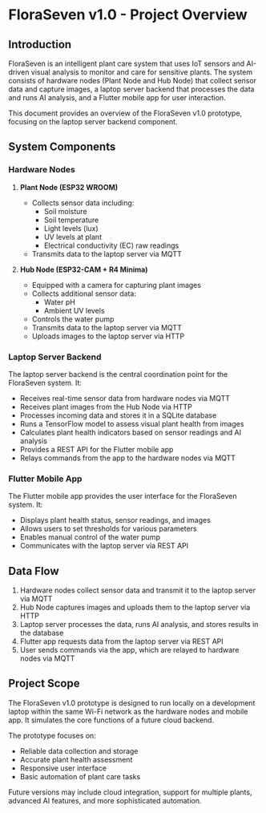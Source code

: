 # FloraSeven v1.0 - Project Overview

## Introduction

FloraSeven is an intelligent plant care system that uses IoT sensors and AI-driven visual analysis to monitor and care for sensitive plants. The system consists of hardware nodes (Plant Node and Hub Node) that collect sensor data and capture images, a laptop server backend that processes the data and runs AI analysis, and a Flutter mobile app for user interaction.

This document provides an overview of the FloraSeven v1.0 prototype, focusing on the laptop server backend component.

## System Components

### Hardware Nodes

1. **Plant Node (ESP32 WROOM)**
   - Collects sensor data including:
     - Soil moisture
     - Soil temperature
     - Light levels (lux)
     - UV levels at plant
     - Electrical conductivity (EC) raw readings
   - Transmits data to the laptop server via MQTT

2. **Hub Node (ESP32-CAM + R4 Minima)**
   - Equipped with a camera for capturing plant images
   - Collects additional sensor data:
     - Water pH
     - Ambient UV levels
   - Controls the water pump
   - Transmits data to the laptop server via MQTT
   - Uploads images to the laptop server via HTTP

### Laptop Server Backend

The laptop server backend is the central coordination point for the FloraSeven system. It:

- Receives real-time sensor data from hardware nodes via MQTT
- Receives plant images from the Hub Node via HTTP
- Processes incoming data and stores it in a SQLite database
- Runs a TensorFlow model to assess visual plant health from images
- Calculates plant health indicators based on sensor readings and AI analysis
- Provides a REST API for the Flutter mobile app
- Relays commands from the app to the hardware nodes via MQTT

### Flutter Mobile App

The Flutter mobile app provides the user interface for the FloraSeven system. It:

- Displays plant health status, sensor readings, and images
- Allows users to set thresholds for various parameters
- Enables manual control of the water pump
- Communicates with the laptop server via REST API

## Data Flow

1. Hardware nodes collect sensor data and transmit it to the laptop server via MQTT
2. Hub Node captures images and uploads them to the laptop server via HTTP
3. Laptop server processes the data, runs AI analysis, and stores results in the database
4. Flutter app requests data from the laptop server via REST API
5. User sends commands via the app, which are relayed to hardware nodes via MQTT

## Project Scope

The FloraSeven v1.0 prototype is designed to run locally on a development laptop within the same Wi-Fi network as the hardware nodes and mobile app. It simulates the core functions of a future cloud backend.

The prototype focuses on:
- Reliable data collection and storage
- Accurate plant health assessment
- Responsive user interface
- Basic automation of plant care tasks

Future versions may include cloud integration, support for multiple plants, advanced AI features, and more sophisticated automation.
